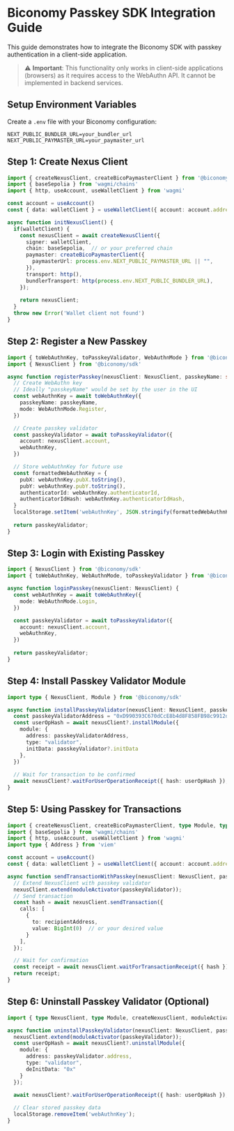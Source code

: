 # Biconomy Passkey SDK Integration Guide

This guide demonstrates how to integrate the Biconomy SDK with passkey authentication in a client-side application.

> ⚠️ **Important**: This functionality only works in client-side applications (browsers) as it requires access to the WebAuthn API. It cannot be implemented in backend services.

## Setup Environment Variables

Create a `.env` file with your Biconomy configuration:

```
NEXT_PUBLIC_BUNDLER_URL=your_bundler_url
NEXT_PUBLIC_PAYMASTER_URL=your_paymaster_url
```

## Step 1: Create Nexus Client

```typescript "
import { createNexusClient, createBicoPaymasterClient } from '@biconomy/sdk'
import { baseSepolia } from 'wagmi/chains'
import { http, useAccount, useWalletClient } from 'wagmi'

const account = useAccount()
const { data: walletClient } = useWalletClient({ account: account.address })

async function initNexusClient() {
  if(walletClient) {
    const nexusClient = await createNexusClient({
      signer: walletClient,
      chain: baseSepolia,  // or your preferred chain
      paymaster: createBicoPaymasterClient({
        paymasterUrl: process.env.NEXT_PUBLIC_PAYMASTER_URL || "",
      }),
      transport: http(),
      bundlerTransport: http(process.env.NEXT_PUBLIC_BUNDLER_URL),
    });
    
    return nexusClient;
  }
  throw new Error('Wallet client not found')
}
```

## Step 2: Register a New Passkey

```typescript 
import { toWebAuthnKey, toPasskeyValidator, WebAuthnMode } from '@biconomy/passkey'
import { NexusClient } from '@biconomy/sdk'

async function registerPasskey(nexusClient: NexusClient, passkeyName: string) {
  // Create WebAuthn key
  // Ideally "passkeyName" would be set by the user in the UI
  const webAuthnKey = await toWebAuthnKey({
    passkeyName: passkeyName, 
    mode: WebAuthnMode.Register,
  })

  // Create passkey validator
  const passkeyValidator = await toPasskeyValidator({
    account: nexusClient.account,
    webAuthnKey,
  })

  // Store webAuthnKey for future use
  const formattedWebAuthnKey = {
    pubX: webAuthnKey.pubX.toString(),
    pubY: webAuthnKey.pubY.toString(),
    authenticatorId: webAuthnKey.authenticatorId,
    authenticatorIdHash: webAuthnKey.authenticatorIdHash,
  }
  localStorage.setItem('webAuthnKey', JSON.stringify(formattedWebAuthnKey));
  
  return passkeyValidator;
}
```

## Step 3: Login with Existing Passkey

```typescript 
import { NexusClient } from '@biconomy/sdk'
import { toWebAuthnKey, WebAuthnMode, toPasskeyValidator } from '@biconomy/passkey'

async function loginPasskey(nexusClient: NexusClient) {
  const webAuthnKey = await toWebAuthnKey({
    mode: WebAuthnMode.Login,
  })

  const passkeyValidator = await toPasskeyValidator({
    account: nexusClient.account,
    webAuthnKey,
  })
  
  return passkeyValidator;
}
```

## Step 4: Install Passkey Validator Module

```typescript 
import type { NexusClient, Module } from '@biconomy/sdk'

async function installPasskeyValidator(nexusClient: NexusClient, passkeyValidator: Module) {
  const passkeyValidatorAddress = "0xD990393C670dCcE8b4d8F858FB98c9912dBFAa06"
  const userOpHash = await nexusClient?.installModule({
    module: {
      address: passkeyValidatorAddress, 
      type: "validator",
      initData: passkeyValidator?.initData
    },
  })
  
  // Wait for transaction to be confirmed
  await nexusClient?.waitForUserOperationReceipt({ hash: userOpHash });
}
```

## Step 5: Using Passkey for Transactions

```typescript 
import { createNexusClient, createBicoPaymasterClient, type Module, type NexusClient, moduleActivator } from '@biconomy/sdk'
import { baseSepolia } from 'wagmi/chains'
import { http, useAccount, useWalletClient } from 'wagmi'
import type { Address } from 'viem'

const account = useAccount()
const { data: walletClient } = useWalletClient({ account: account.address })

async function sendTransactionWithPasskey(nexusClient: NexusClient, passkeyValidator: Module, recipientAddress: Address) {
  // Extend NexusClient with passkey validator
  nexusClient.extend(moduleActivator(passkeyValidator));
  // Send transaction
  const hash = await nexusClient.sendTransaction({
    calls: [
      {
        to: recipientAddress,
        value: BigInt(0)  // or your desired value
      }
    ],
  });

  // Wait for confirmation
  const receipt = await nexusClient.waitForTransactionReceipt({ hash });
  return receipt;
}
```

## Step 6: Uninstall Passkey Validator (Optional)

```typescript 
import { type NexusClient, type Module, createNexusClient, moduleActivator } from '@biconomy/sdk'

async function uninstallPasskeyValidator(nexusClient: NexusClient, passkeyValidator: Module) {
  nexusClient.extend(moduleActivator(passkeyValidator));
  const userOpHash = await nexusClient?.uninstallModule({
    module: {
      address: passkeyValidator.address,
      type: "validator",
      deInitData: "0x"
    }
  });

  await nexusClient?.waitForUserOperationReceipt({ hash: userOpHash });
  
  // Clear stored passkey data
  localStorage.removeItem('webAuthnKey');
}
```